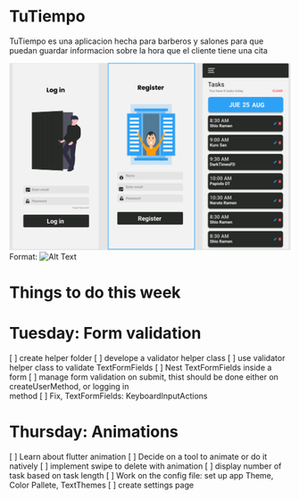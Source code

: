 # TuTiempo

TuTiempo es una aplicacion hecha para barberos y salones para que puedan guardar informacion sobre la hora que el cliente tiene una cita

![App picture](assets/TuTiempo.png)
Format: ![Alt Text](url)


#   Things to do this week

#    Tuesday: Form validation
[ ] create helper folder 
[ ] develope a validator helper class
[ ] use validator helper class to validate TextFormFields
[ ] Nest TextFormFields inside a form
[ ] manage form validation on submit, thist should be done either on createUserMethod, or logging in    
                method
[ ] Fix, TextFormFields: KeyboardInputActions

#    Thursday: Animations
[ ] Learn about flutter animation
[ ] Decide on a tool to animate or do it natively 
[ ] implement swipe to delete with animation
[ ] display number of task based on task length 
[ ] Work on the config file: set up app Theme, Color Pallete, TextThemes
[ ] create settings page